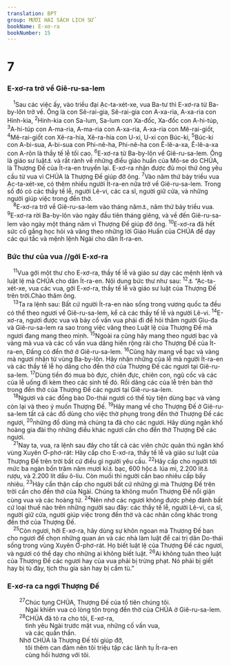 ```yaml
---
translation: BPT
group: MƯƠI HAI SÁCH LỊCH SỬ
bookName: E-xơ-ra 
bookNumber: 15
---
```


<div class="title"><h1>7</h1><h3>E-xơ-ra trở về Giê-ru-sa-lem</h3></div>
<span class="verse exo_7_1"> <sup>1</sup>Sau các việc ấy, vào triều đại Ạc-ta-xét-xe, vua Ba-tư thì E-xơ-ra từ Ba-by-lôn trở về. Ông là con Sê-rai-gia, Sê-rai-gia con A-xa-ria, A-xa-ria con Hinh-kia,</span>
<span class="verse exo_7_2"><sup>2</sup>Hinh-kia con Sa-lum, Sa-lum con Xa-đốc, Xa-đốc con A-hi-túp,</span>
<span class="verse exo_7_3"><sup>3</sup>A-hi-túp con A-ma-ria, A-ma-ria con A-xa-ria, A-xa-ria con Mê-rai-giốt,</span>
<span class="verse exo_7_4"><sup>4</sup>Mê-rai-giốt con Xê-ra-hia, Xê-ra-hia con U-xi, U-xi con Búc-ki,</span>
<span class="verse exo_7_5"><sup>5</sup>Búc-ki con A-bi-sua, A-bi-sua con Phi-nê-ha, Phi-nê-ha con Ê-lê-a-xa, Ê-lê-a-xa con A-rôn là thầy tế lễ tối cao.</span>
<span class="verse exo_7_6"><sup>6</sup>E-xơ-ra từ Ba-by-lôn về Giê-ru-sa-lem. Ông là giáo sư luật<a data-toggle="tooltip" data-placement="bottom" title="Nguyên văn, “học giả.” Đây là những người chuyên biên chép, nghiên cứu sách vở và trở thành giáo sư.">⚓</a> và rất rành về những điều giáo huấn của Mô-se do CHÚA, là Thượng Đế của Ít-ra-en truyền lại. E-xơ-ra nhận được đủ mọi thứ ông yêu cầu từ vua vì CHÚA là Thượng Đế giúp đỡ ông.</span>
<span class="verse exo_7_7"><sup>7</sup>Vào năm thứ bảy triều vua Ạc-ta-xét-xe, có thêm nhiều người Ít-ra-en nữa trở về Giê-ru-sa-lem. Trong số đó có các thầy tế lễ, người Lê-vi, các ca sĩ, người giữ cửa, và những người giúp việc trong đền thờ.<br/></span>
<span class="verse exo_7_8"> <sup>8</sup>E-xơ-ra trở về Giê-ru-sa-lem vào tháng năm<a data-toggle="tooltip" data-placement="bottom" title="Lịch Do-thái tức khoảng tháng 7-8 dương lịch, năm 458 trước Công nguyên.">⚓</a>, năm thứ bảy triều vua.</span>
<span class="verse exo_7_9"><sup>9</sup>E-xơ-ra rời Ba-by-lôn vào ngày đầu tiên tháng giêng, và về đến Giê-ru-sa-lem vào ngày một tháng năm vì Thượng Đế giúp đỡ ông.</span>
<span class="verse exo_7_10"><sup>10</sup>E-xơ-ra đã hết sức cố gắng học hỏi và vâng theo những lời Giáo Huấn của CHÚA để dạy các qui tắc và mệnh lệnh Ngài cho dân Ít-ra-en.<br/></span>
<div class="title"><h3>Bức thư của vua //gởi E-xơ-ra</h3></div>
<span class="verse exo_7_11"> <sup>11</sup>Vua gởi một thư cho E-xơ-ra, thầy tế lễ và giáo sư dạy các mệnh lệnh và luật lệ mà CHÚA cho dân Ít-ra-en. Nội dung bức thư như sau:</span>
<span class="verse exo_7_12"><sup>12</sup><a data-toggle="tooltip" data-placement="bottom" title="Ở đây bản văn chuyển từ Hê-bơ-rơ sang ngôn ngữ A-ram.">⚓</a> “Ạc-ta-xét-xe, vua các vua, gởi E-xơ-ra, thầy tế lễ và giáo sư luật của Thượng Đế trên trời.Chào thăm ông.<br/></span>
<span class="verse exo_7_13"> <sup>13</sup>Ta ra lệnh sau: Bất cứ người Ít-ra-en nào sống trong vương quốc ta đều có thể theo ngươi về Giê-ru-sa-lem, kể cả các thầy tế lễ và người Lê-vi.</span>
<span class="verse exo_7_14"><sup>14</sup>E-xơ-ra, ngươi được vua và bảy cố vấn vua phái đi để hỏi thăm người Giu-đa và Giê-ru-sa-lem ra sao trong việc vâng theo Luật lệ của Thượng Đế mà ngươi đang mang theo mình.</span>
<span class="verse exo_7_15"><sup>15</sup>Ngoài ra cũng hãy mang theo ngươi bạc và vàng mà vua và các cố vấn vua dâng hiến rộng rãi cho Thượng Đế của Ít-ra-en, Đấng có đền thờ ở Giê-ru-sa-lem.</span>
<span class="verse exo_7_16"><sup>16</sup>Cũng hãy mang về bạc và vàng mà ngươi nhận từ vùng Ba-by-lôn. Hãy nhận những của lễ mà người Ít-ra-en và các thầy tế lễ họ dâng cho đền thờ của Thượng Đế các ngươi tại Giê-ru-sa-lem.</span>
<span class="verse exo_7_17"><sup>17</sup>Dùng tiền đó mua bò đực, chiên đực, chiên con, ngũ cốc và các của lễ uống đi kèm theo các sinh tế đó. Rồi dâng các của lễ trên bàn thờ trong đền thờ của Thượng Đế các ngươi tại Giê-ru-sa-lem.<br/></span>
<span class="verse exo_7_18"> <sup>18</sup>Ngươi và các đồng bào Do-thái ngươi có thể tùy tiện dùng bạc và vàng còn lại và theo ý muốn Thượng Đế.</span>
<span class="verse exo_7_19"><sup>19</sup>Hãy mang về cho Thượng Đế ở Giê-ru-sa-lem tất cả các đồ dùng cho việc thờ phụng trong đền thờ Thượng Đế các ngươi,</span>
<span class="verse exo_7_20"><sup>20</sup>những đồ dùng mà chúng ta đã cho các ngươi. Hãy dùng ngân khố hoàng gia đài thọ những điều khác ngươi cần cho đền thờ Thượng Đế các ngươi.<br/></span>
<span class="verse exo_7_21"> <sup>21</sup>Nay ta, vua, ra lệnh sau đây cho tất cả các viên chức quản thủ ngân khố vùng Xuyên Ơ-phơ-rát: Hãy cấp cho E-xơ-ra, thầy tế lễ và giáo sư luật của Thượng Đế trên trời bất cứ điều gì người yêu cầu.</span>
<span class="verse exo_7_22"><sup>22</sup>Hãy cấp cho người tới mức ba ngàn bốn trăm năm mươi kí<a data-toggle="tooltip" data-placement="bottom" title="Nguyên văn, “100 ta-lâng.”">⚓</a> bạc, 600 hộc<a data-toggle="tooltip" data-placement="bottom" title="Nguyên văn, “100 co” (khoảng 22.000 lít).">⚓</a> lúa mì, 2.200 lít<a data-toggle="tooltip" data-placement="bottom" title="Nguyên văn, “100 bát.”">⚓</a> rượu, và 2.200 lít dầu ô-liu. Còn muối thì người cần bao nhiêu cấp bấy nhiêu.</span>
<span class="verse exo_7_23"><sup>23</sup>Hãy cẩn thận cấp cho người bất cứ những gì mà Thượng Đế trên trời cần cho đền thờ của Ngài. Chúng ta không muốn Thượng Đế nổi giận cùng vua và các hoàng tử.</span>
<span class="verse exo_7_24"><sup>24</sup>Nên nhớ các ngươi không được phép đánh bất cứ loại thuế nào trên những người sau đây: các thầy tế lễ, người Lê-vi, ca sĩ, người giữ cửa, người giúp việc trong đền thờ và các nhân công khác trong đền thờ của Thượng Đế.<br/></span>
<span class="verse exo_7_25"> <sup>25</sup>Còn ngươi, hỡi E-xơ-ra, hãy dùng sự khôn ngoan mà Thượng Đế ban cho ngươi để chọn những quan án và các nhà làm luật để cai trị dân Do-thái sống trong vùng Xuyên Ơ-phơ-rát. Họ biết luật lệ của Thượng Đế các ngươi, và ngươi có thể dạy cho những ai không biết luật.</span>
<span class="verse exo_7_26"><sup>26</sup>Ai không tuân theo luật của Thượng Đế các ngươi hay của vua phải bị trừng phạt. Nó phải bị giết hay bị tù đày, tịch thu gia sản hay bị cầm tù.”<br/></span>
<div class="title"><h3>E-xơ-ra ca ngợi Thượng Đế</h3></div>
<span class="verse exo_7_27">  <sup>27</sup>Chúc tụng CHÚA, Thượng Đế của tổ tiên chúng tôi.<br/>   Ngài khiến vua có lòng tôn trọng đền thờ của CHÚA ở Giê-ru-sa-lem.<br/></span>
<span class="verse exo_7_28">  <sup>28</sup>CHÚA đã tỏ ra cho tôi, E-xơ-ra,<br/>   tình yêu Ngài trước mặt vua, những cố vấn vua,<br/>   và các quần thần.<br/>  Nhờ CHÚA là Thượng Đế tôi giúp đỡ,<br/>   tôi thêm can đảm nên tôi triệu tập các lãnh tụ Ít-ra-en<br/>   cùng hồi hương với tôi.<br/></span>
